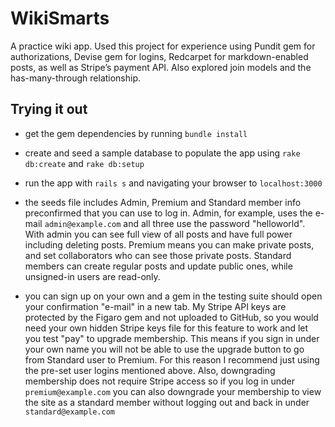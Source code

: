 # WikiSmarts

A practice wiki app. Used this project for experience using Pundit gem for authorizations, Devise gem for logins, Redcarpet for markdown-enabled posts, as well as Stripe’s payment API. Also explored join models and the has-many-through relationship.

## Trying it out

* get the gem dependencies by running `bundle install`

* create and seed a sample database to populate the app using `rake db:create` and `rake db:setup`

* run the app with `rails s` and navigating your browser to `localhost:3000`

* the seeds file includes Admin, Premium and Standard member info preconfirmed that you can use to log in. Admin, for example, uses the e-mail `admin@example.com` and all three use the password "helloworld". With admin you can see full view of all posts and have full power including deleting posts. Premium means you can make private posts, and set collaborators who can see those private posts. Standard members can create regular posts and update public ones, while unsigned-in users are read-only. 

* you can sign up on your own and a gem in the testing suite should open your confirmation "e-mail" in a new tab. My Stripe API keys are protected by the Figaro gem and not uploaded to GitHub, so you would need your own hidden Stripe keys file for this feature to work and let you test "pay" to upgrade membership. This means if you sign in under your own name you will not be able to use the upgrade button to go from Standard user to Premium. For this reason I recommend just using the pre-set user logins mentioned above. Also, downgrading membership does not require Stripe access so if you log in under `premium@example.com` you can also downgrade your membership to view the site as a standard member without logging out and back in under `standard@example.com`

